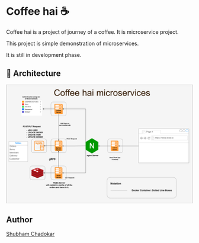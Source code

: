# Coffee hai :coffee:

Coffee hai is a project of journey of a coffee. It is microservice project.  

This project is simple demonstration of microservices.

It is still in development phase.

## :rocket: Architecture

<img src="./images/coffee-hai-arch.png"/>

## Author

[Shubham Chadokar](https://schadokar.netlify.com)
